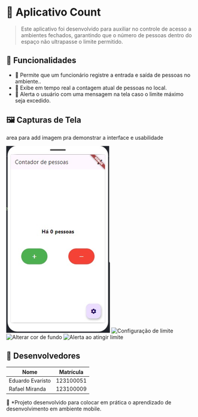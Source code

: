 # 📌 Aplicativo Count

> Este aplicativo foi desenvolvido para auxiliar no controle de acesso a ambientes fechados, garantindo que o número de pessoas dentro do espaço não ultrapasse o limite permitido.

## 🚀 Funcionalidades

- 🔹 Permite que um funcionário registre a entrada e saída de pessoas no ambiente..
- 🔹 Exibe em tempo real a contagem atual de pessoas no local.
- 🔹 Alerta o usuário com uma mensagem na tela caso o limite máximo seja excedido.

## 🖼️ Capturas de Tela

area para add imagem pra demonstrar a interface e usabilidade

![Interface de usuário](android/app/src/testscreenshot/UI.jpeg)
![Configuração de limite](android/app/src/testscreenshot/LIMIT_CONFIG.jpeg)
![Alterar cor de fundo](android/app/src/testscreenshot/CHANGE_COLOR_BACKGROUND.jpeg)
![Alerta ao atingir limite](android/app/src/testscreenshot/LIMIT_ALERT.jpeg)

## 👥 Desenvolvedores

| Nome | Matrícula |
|------------|--------------|
| Eduardo Evaristo | 123100051 |
| Rafael Miranda | 123100009 |



📌 *Projeto desenvolvido para colocar em prática o aprendizado de desenvolvimento em ambiente mobile.

